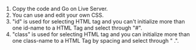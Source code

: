 1. Copy the code and Go on Live Server.
2. You can use and edit your own CSS.
3. "id" is used for selecting HTML tag and you can't initialize more than one id-name to a HTML Tag and select through "#<ID-name>".
4. "class" is used for selecting HTML tag and you can initialize more than one class-name to a HTML Tag by spacing and select through " .<Class-name>".
